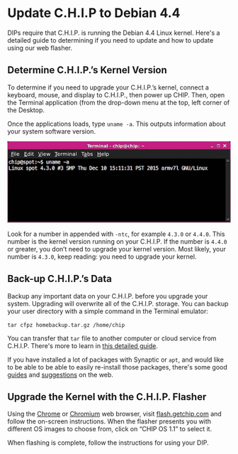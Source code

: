 ﻿# Update C.H.I.P to Debian 4.4
DIPs require that C.H.I.P. is running the Debian 4.4 Linux kernel. Here's a detailed guide to determining if you need to update and how to update using our web flasher.

## Determine C.H.I.P.’s Kernel Version
To determine if you need to upgrade your C.H.I.P.’s kernel, connect a keyboard, mouse, and display to C.H.I.P., then power up CHIP.
Then, open the Terminal application (from the drop-down menu at the top, left corner of the Desktop.

Once the applications loads, type `uname -a`. This outputs information about your system software version.

![uname results in terminal](images/update_uname.jpg)

Look for a number in appended with `-ntc`, for example `4.3.0` or `4.4.0`. This number is the kernel version running on your C.H.I.P. If the number is `4.4.0` or greater, you don’t need to upgrade your kernel version. Most likely, your number is `4.3.0`, keep reading: you need to upgrade your kernel.

## Back-up C.H.I.P.’s Data
Backup any important data on your C.H.I.P. before you upgrade your system. Upgrading will overwrite all of the C.H.I.P. storage. You can backup your user directory with a simple command in the Terminal emulator:

```shell
tar cfpz homebackup.tar.gz /home/chip
```

You can transfer that `tar` file to another computer or cloud service from C.H.I.P. There's more to learn in [this detailed guide](https://mylinuxramblings.wordpress.com/2010/01/10/how-to-backup-and-restore-your-home-directory/).

If you have installed a lot of packages with Synaptic or `apt`, and would like to be able to be able to easily re-install those packages, there's some good [guides](http://www.debianadmin.com/clone-your-ubuntu-installation.html) and [suggestions](http://serverfault.com/questions/175504/how-do-i-get-the-history-of-apt-get-install-on-ubuntu) on the web.

## Upgrade the Kernel with the C.H.I.P. Flasher

Using the [Chrome](https://www.google.com/chrome/browser/desktop/) or [Chromium](https://www.chromium.org/getting-involved/download-chromium) web browser, visit [flash.getchip.com](http://flash.getchip.com) and follow the on-screen instructions. When the flasher presents you with different OS images to choose from, click on “CHIP OS 1.1” to select it.

When flashing is complete, follow the instructions for using your DIP.
